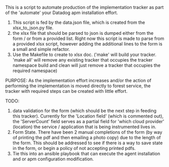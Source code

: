 This is a script to automate production of the implementation tracker as part of the 'automate' your Datadog apm installation effort.

1. This script is fed by the data.json file, which is created from the xlsx_to_json.py file.
2. the xlsx file that should be parsed to json is dumped either from the form / or from a provided list. Right now this script is made to parse from a provided xlsx script, however adding the additional lines to the form is a small and simple refactor.
3. Use the Makefile to create to xlsx doc. ('make' will build your tracker. 'make all' will remove any existing tracker that occupies the tracker namespace build and clean will just remove a tracker that occupies the required namespace)

PURPOSE:
As the implementation effort increases and/or the action of performing the implementation is moved directly to forest service, the tracker with required steps can be created with little effort.

TODO:
1. data validation for the form (which should be the next step in feeding this tracker). Currently for the 'Location field' (which is commented out), the 'ServerCount' field serves as a partial field for 'which cloud provider' (location) the service / application that is being instrumented lives in.
2. Form State. There have been 2 manual completions of the form (by way of printing the pdf and then emailing a photo copy) due to the length of the form. This should be addressed to see if there is a way to save state in the form, or begin a policy of not accepting printed pdfs.
3. Tie this into an ansible playbook that can execute the agent installation and or apm configuration modification.
